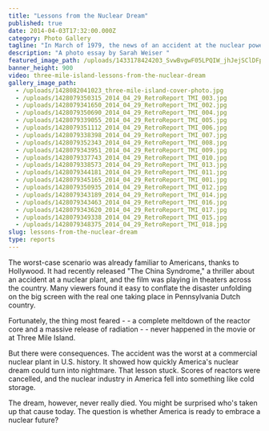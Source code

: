 ```yaml
---
title: "Lessons from the Nuclear Dream"
published: true
date: 2014-04-03T17:32:00.000Z
category: Photo Gallery
tagline: "In March of 1979, the news of an accident at the nuclear power plant at Three Mile Island near Harrisburg, Pennsylvania sent reporters rushing to the scene, while some 140,000 residents eventually fled from surrounding towns in fear and confusion."
description: "A photo essay by Sarah Weiser "
featured_image_path: /uploads/1433178424203_SvwBvgwF05LPQIW_jhJejSClDFpPagk8WzcS6SLv76kuEZaSxDlMXFMVCh05CX_juac66vHJrgyJyVFYGdjncnS5qHYxgS_R%3Ds1200
banner_height: 900
video: three-mile-island-lessons-from-the-nuclear-dream
gallery_image_path:
  - /uploads/1428082041023_three-mile-island-cover-photo.jpg
  - /uploads/1428079350315_2014_04_29_RetroReport_TMI_003.jpg
  - /uploads/1428079341650_2014_04_29_RetroReport_TMI_002.jpg
  - /uploads/1428079350690_2014_04_29_RetroReport_TMI_004.jpg
  - /uploads/1428079339055_2014_04_29_RetroReport_TMI_005.jpg
  - /uploads/1428079351112_2014_04_29_RetroReport_TMI_006.jpg
  - /uploads/1428079338398_2014_04_29_RetroReport_TMI_007.jpg
  - /uploads/1428079352343_2014_04_29_RetroReport_TMI_008.jpg
  - /uploads/1428079343951_2014_04_29_RetroReport_TMI_009.jpg
  - /uploads/1428079337743_2014_04_29_RetroReport_TMI_010.jpg
  - /uploads/1428079338573_2014_04_29_RetroReport_TMI_013.jpg
  - /uploads/1428079344181_2014_04_29_RetroReport_TMI_011.jpg
  - /uploads/1428079345165_2014_04_29_RetroReport_TMI_001.jpg
  - /uploads/1428079350935_2014_04_29_RetroReport_TMI_012.jpg
  - /uploads/1428079343189_2014_04_29_RetroReport_TMI_014.jpg
  - /uploads/1428079343463_2014_04_29_RetroReport_TMI_016.jpg
  - /uploads/1428079343620_2014_04_29_RetroReport_TMI_017.jpg
  - /uploads/1428079349338_2014_04_29_RetroReport_TMI_015.jpg
  - /uploads/1428079348375_2014_04_29_RetroReport_TMI_018.jpg
slug: lessons-from-the-nuclear-dream
type: reports
---
```


The worst-case scenario was already familiar to Americans, thanks to Hollywood. It had recently released "The China Syndrome," a thriller about an accident at a nuclear plant, and the film was playing in theaters across the country. Many viewers found it easy to conflate the disaster unfolding on the big screen with the real one taking place in Pennsylvania Dutch country.

Fortunately, the thing most feared -  - a complete meltdown of the reactor core and a massive release of radiation -  - never happened in the movie or at Three Mile Island.

But there were consequences. The accident was the worst at a commercial nuclear plant in U.S. history. It showed how quickly America's nuclear dream could turn into nightmare. That lesson stuck. Scores of reactors were cancelled, and the nuclear industry in America fell into something like cold storage.

The dream, however, never really died. You might be surprised who's taken up that cause today. The question is whether America is ready to embrace a nuclear future?
